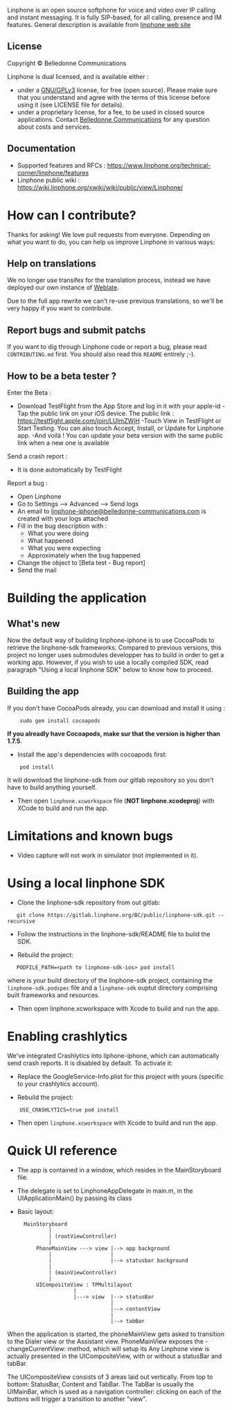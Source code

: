 
Linphone is an open source softphone for voice and video over IP calling and instant messaging. It is fully SIP-based, for all calling, presence and IM features.
General description is available from [linphone web site](https://www.linphone.org/technical-corner/linphone)

## License

Copyright © Belledonne Communications

Linphone is dual licensed, and is available either :
- under a [GNU/GPLv3](https://www.gnu.org/licenses/gpl-3.0.en.html) license, for free (open source). Please make sure that you understand and agree with the terms of this license before using it (see LICENSE file for details).
- under a proprietary license, for a fee, to be used in closed source applications. Contact [Belledonne Communications](https://www.linphone.org/contact) for any question about costs and services.

## Documentation

-   Supported features and RFCs : https://www.linphone.org/technical-corner/linphone/features
-   Linphone public wiki : https://wiki.linphone.org/xwiki/wiki/public/view/Linphone/


# How can I contribute?

Thanks for asking! We love pull requests from everyone. Depending on what you want to do, you can help us improve Linphone in
various ways:

## Help on translations

We no longer use transifex for the translation process, instead we have deployed our own instance of [Weblate](https://weblate.linphone.org/projects/linphone-iphone/).

Due to the full app rewrite we can't re-use previous translations, so we'll be very happy if you want to contribute.

## Report bugs and submit patchs

If you want to dig through Linphone code or report a bug, please read `CONTRIBUTING.md` first. You should also read this `README` entirely ;-).

## How to be a beta tester ?

Enter the Beta :
- Download TestFlight from the App Store and log in it with your apple-id
-Tap the public link on your iOS device. The public link : https://testflight.apple.com/join/LUlmZWjH
-Touch View in TestFlight or Start Testing. You can also touch Accept, Install, or Update for Linphone app.
-And voilà ! You can update your beta version with the same public link when a new one is available

Send a crash report :
 - It is done automatically by TestFlight

Report a bug :
 - Open Linphone
 - Go to Settings —> Advanced —> Send logs
 - An email to linphone-iphone@belledonne-communications.com is created with your logs attached
 - Fill in the bug description with :
	* What you were doing
	* What happened
	* What you were expecting
	* Approximately when the bug happened
 - Change the object to [Beta test - Bug report]
 - Send the mail

# Building the application

## What's new

Now the default way of building linphone-iphone is to use CocoaPods to retrieve the linphone-sdk frameworks.
Compared to previous versions, this project no longer uses submodules developper has to build in order to get a working app.
However, if you wish to use a locally compiled SDK, read paragraph "Using a local linphone SDK" below to know how to proceed.

## Building the app

If you don't have CocoaPods already, you can download and install it using :
```
	sudo gem install cocoapods
```
**If you alreadly have Cocoapods, make sur that the version is higher than 1.7.5**.

- Install the app's dependencies with cocoapods first:
```
	pod install
```
  It will download the linphone-sdk from our gitlab repository so you don't have to build anything yourself.
- Then open `linphone.xcworkspace` file (**NOT linphone.xcodeproj**) with XCode to build and run the app.

# Limitations and known bugs

* Video capture will not work in simulator (not implemented in it).


# Using a local linphone SDK

- Clone the linphone-sdk repository from out gitlab:
```
   git clone https://gitlab.linphone.org/BC/public/linphone-sdk.git --recursive
```

- Follow the instructions in the linphone-sdk/README file to build the SDK.

- Rebuild the project:
```
   PODFILE_PATH=<path to linphone-sdk-ios> pod install
```
  where <path to linphone-sdk-ios> is your build directory of the linphone-sdk project, containing the `linphone-sdk.podspec` file and a `linphone-sdk` ouptut directory comprising built frameworks and resources.

- Then open linphone.xcworkspace with Xcode to build and run the app.

# Enabling crashlytics

We've integrated Crashlytics into liphone-iphone, which can automatically send crash reports. It is disabled by default.
To activate it:

- Replace the GoogleService-Info.plist for this project with yours (specific to your crashlytics account).

- Rebuild the project:
```
    USE_CRASHLYTICS=true pod install
```

- Then open `linphone.xcworkspace` with Xcode to build and run the app.

# Quick UI reference

- The app is contained in a window, which resides in the MainStoryboard file.
- The delegate is set to LinphoneAppDelegate in main.m, in the UIApplicationMain() by passing its class
- Basic layout:

        MainStoryboard
                |
                | (rootViewController)
                |
            PhoneMainView ---> view |--> app background
                |                   |
                |                   |--> statusbar background
                |
                | (mainViewController)
                |
            UICompositeView : TPMultilayout
                        |
                        |---> view  |--> statusBar
                                    |
                                    |--> contentView
                                    |
                                    |--> tabBar


When the application is started, the phoneMainView gets asked to transition to the Dialer view or the Assistant view.
PhoneMainView exposes the -changeCurrentView: method, which will setup its
Any Linphone view is actually presented in the UICompositeView, with or without a statusBar and tabBar.

The UICompositeView consists of 3 areas laid out vertically. From top to bottom: StatusBar, Content and TabBar.
The TabBar is usually the UIMainBar, which is used as a navigation controller: clicking on each of the buttons will trigger
a transition to another "view".

